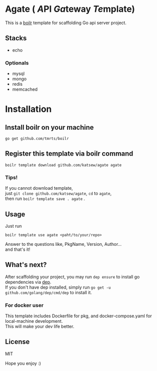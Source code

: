 # Agate ( *A*PI *Ga*teway *Te*mplate)

This is a [boilr](https://github.com/tmrts/boilr) template for scaffolding Go api server project.

## Stacks

- echo

### Optionals

- mysql
- mongo
- redis
- memcached

# Installation

## Install boilr on your machine

```
go get github.com/tmrts/boilr
```
 
## Register this template via boilr command
  
```
boilr template download github.com/katsew/agate agate
```

### Tips!

If you cannot download template,  
just `git clone github.com/katsew/agate`, `cd` to `agate`,      
then run `boilr template save . agate` .

## Usage

Just run

```
boilr template use agate <paht/to/your/repo>
```

Answer to the questions like, PkgName, Version, Author...  
and that's it!


## What's next?

After scaffolding your project, you may run `dep ensure` to install go dependencies via [dep](https://github.com/golang/dep).  
If you don't have dep installed, simply run `go get -u github.com/golang/dep/cmd/dep` to install it.  

### For docker user

This template includes Dockerfile for pkg, and docker-compose.yaml for local-machine development.  
This will make your dev life better.  

## License

MIT

Hope you enjoy :)
